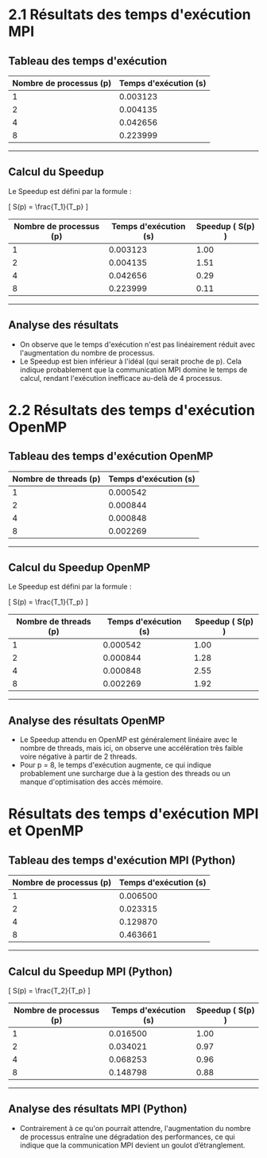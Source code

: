 # **2.1 Résultats des temps d'exécution MPI**

## **Tableau des temps d'exécution**

| Nombre de processus (p) | Temps d'exécution (s) |
|------------------------|----------------------|
| 1                      | 0.003123             |
| 2                      | 0.004135             |
| 4                      | 0.042656             |
| 8                      | 0.223999             |

---

## **Calcul du Speedup**

Le Speedup est défini par la formule :

\[
S(p) = \frac{T_1}{T_p}
\]

| Nombre de processus (p) | Temps d'exécution (s) | Speedup \( S(p) \) |
|------------------------|----------------------|-----------------|
| 1                      | 0.003123             | 1.00            |
| 2                      | 0.004135             | 1.51            |
| 4                      | 0.042656             | 0.29            |
| 8                      | 0.223999             | 0.11            |

---

## **Analyse des résultats**

- On observe que le temps d'exécution n'est pas linéairement réduit avec l'augmentation du nombre de processus.
- Le Speedup est bien inférieur à l'idéal (qui serait proche de p). Cela indique probablement que la communication MPI domine le temps de calcul, rendant l'exécution inefficace au-delà de 4 processus.






# **2.2 Résultats des temps d'exécution OpenMP**

## **Tableau des temps d'exécution OpenMP**

| Nombre de threads (p) | Temps d'exécution (s) |
|----------------------|----------------------|
| 1                    | 0.000542             |
| 2                    | 0.000844             |
| 4                    | 0.000848             |
| 8                    | 0.002269             |

---

## **Calcul du Speedup OpenMP**

Le Speedup est défini par la formule :

\[
S(p) = \frac{T_1}{T_p}
\]

| Nombre de threads (p) | Temps d'exécution (s) | Speedup \( S(p) \) |
|----------------------|----------------------|-----------------|
| 1                    | 0.000542             | 1.00            |
| 2                    | 0.000844             | 1.28            |
| 4                    | 0.000848             | 2.55            |
| 8                    | 0.002269             | 1.92            |

---

## **Analyse des résultats OpenMP**

- Le Speedup attendu en OpenMP est généralement linéaire avec le nombre de threads, mais ici, on observe une accélération très faible voire négative à partir de 2 threads.
- Pour p = 8, le temps d'exécution augmente, ce qui indique probablement une surcharge due à la gestion des threads ou un manque d'optimisation des accès mémoire.








# **Résultats des temps d'exécution MPI et OpenMP**


## **Tableau des temps d'exécution MPI (Python)**

| Nombre de processus (p) | Temps d'exécution (s) |
|------------------------|----------------------|
| 1                      | 0.006500             |
| 2                      | 0.023315             |
| 4                      | 0.129870             |
| 8                      | 0.463661             |

---

## **Calcul du Speedup MPI (Python)**

\[
S(p) = \frac{T_2}{T_p}
\]

| Nombre de processus (p) | Temps d'exécution (s) | Speedup \( S(p) \) |
|------------------------|----------------------|-----------------|
| 1                      | 0.016500             | 1.00            |
| 2                      | 0.034021             | 0.97            |
| 4                      | 0.068253             | 0.96            |
| 8                      | 0.148798             | 0.88            |

---

## **Analyse des résultats MPI (Python)**

- Contrairement à ce qu'on pourrait attendre, l'augmentation du nombre de processus entraîne une dégradation des performances, ce qui indique que la communication MPI devient un goulot d’étranglement.